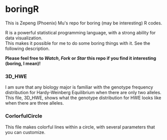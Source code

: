 # boringR
This is Zepeng (Phoenix) Mu's repo for boring (may be interesting) R codes.

R is a powerful statistical programming language, with a strong ability for data visualization.  
This makes it possible for me to do some boring things with it. See the following description.

**Please feel free to *Watch*, *Fork* or *Star* this repo if you find it interesting (boring, I mean)!**

### 3D_HWE
I am sure that any biology major is familiar with the genotype frequency distribution for Hardy-Weinberg Equilibrium when there are only two alleles.  
This file, 3D_HWE, shows what the genotype distribution for HWE looks like when there are three alleles.

### CorlorfulCircle
This file makes colorful lines within a circle, with several parameters that you can customize.
